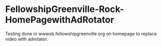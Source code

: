 # FellowshipGreenville-Rock-HomePagewithAdRotator
Testing done in wwwsb.fellowshipgreenville.org on homepage to replace video with adrotator.
